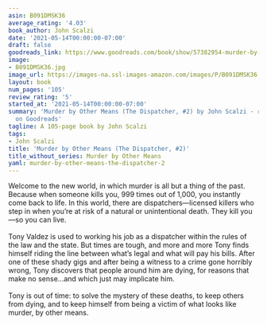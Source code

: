 ```yaml
---
asin: B091DMSK36
average_rating: '4.03'
book_author: John Scalzi
date: '2021-05-14T00:00:00-07:00'
draft: false
goodreads_link: https://www.goodreads.com/book/show/57382954-murder-by-other-means
image:
- B091DMSK36.jpg
image_url: https://images-na.ssl-images-amazon.com/images/P/B091DMSK36.01._SCLZZZZZZZ.jpg
layout: book
num_pages: '105'
review_rating: '5'
started_at: '2021-05-14T00:00:00-07:00'
summary: 'Murder by Other Means (The Dispatcher, #2) by John Scalzi - rated 4.03/5
  on Goodreads'
tagline: A 105-page book by John Scalzi
tags:
- John Scalzi
title: 'Murder by Other Means (The Dispatcher, #2)'
title_without_series: Murder by Other Means
yaml: murder-by-other-means-the-dispatcher-2
---
```


Welcome to the new world, in which murder is all but a thing of the past. Because when someone kills you, 999 times out of 1,000, you instantly come back to life. In this world, there are dispatchers—licensed killers who step in when you’re at risk of a natural or unintentional death. They kill you—so you can live.<br /><br />Tony Valdez is used to working his job as a dispatcher within the rules of the law and the state. But times are tough, and more and more Tony finds himself riding the line between what’s legal and what will pay his bills. After one of these shady gigs and after being a witness to a crime gone horribly wrong, Tony discovers that people around him are dying, for reasons that make no sense...and which just may implicate him.<br /><br />Tony is out of time: to solve the mystery of these deaths, to keep others from dying, and to keep himself from being a victim of what looks like murder, by other means.